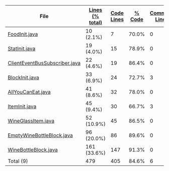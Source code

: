 
|File|[Lines (% total)](https://github.com/ItamarDenkberg/All-You-Can-Eat/tree/1.16.5/Statistics/LinesDescending.md/)|[Code Lines](https://github.com/ItamarDenkberg/All-You-Can-Eat/tree/1.16.5/Statistics/CodeDescending.md/)|[% Code](https://github.com/ItamarDenkberg/All-You-Can-Eat/tree/1.16.5/Statistics/ProportionCodeDescending.md/)|[Comment Lines](https://github.com/ItamarDenkberg/All-You-Can-Eat/tree/1.16.5/Statistics/CommentsDescending.md/)|[% Comment](https://github.com/ItamarDenkberg/All-You-Can-Eat/tree/1.16.5/Statistics/ProportionCommentsDescending.md/)|[Blank Lines](https://github.com/ItamarDenkberg/All-You-Can-Eat/tree/1.16.5/Statistics/BlanksDescending.md/)|[% Blank](https://github.com/ItamarDenkberg/All-You-Can-Eat/tree/1.16.5/Statistics/ProportionBlanksDescending.md/)|
| --- | --- | --- | --- | --- | --- | --- | --- |
|[FoodInit.java](https://github.com/ItamarDenkberg/All-You-Can-Eat/tree/1.16.5/./src/main/java/io/github/itamardenkberg/allyoucaneat/core/init/FoodInit.java)|10 (2.1%)|7|70.0%|0|0.0%|3|30.0%|
|[StatInit.java](https://github.com/ItamarDenkberg/All-You-Can-Eat/tree/1.16.5/./src/main/java/io/github/itamardenkberg/allyoucaneat/core/init/StatInit.java)|19 (4.0%)|15|78.9%|0|0.0%|4|21.1%|
|[ClientEventBusSubscriber.java](https://github.com/ItamarDenkberg/All-You-Can-Eat/tree/1.16.5/./src/main/java/io/github/itamardenkberg/allyoucaneat/core/util/ClientEventBusSubscriber.java)|22 (4.6%)|19|86.4%|0|0.0%|3|13.6%|
|[BlockInit.java](https://github.com/ItamarDenkberg/All-You-Can-Eat/tree/1.16.5/./src/main/java/io/github/itamardenkberg/allyoucaneat/core/init/BlockInit.java)|33 (6.9%)|24|72.7%|3|9.1%|6|18.2%|
|[AllYouCanEat.java](https://github.com/ItamarDenkberg/All-You-Can-Eat/tree/1.16.5/./src/main/java/io/github/itamardenkberg/allyoucaneat/AllYouCanEat.java)|41 (8.6%)|32|78.0%|0|0.0%|9|22.0%|
|[ItemInit.java](https://github.com/ItamarDenkberg/All-You-Can-Eat/tree/1.16.5/./src/main/java/io/github/itamardenkberg/allyoucaneat/core/init/ItemInit.java)|45 (9.4%)|30|66.7%|3|6.7%|12|26.7%|
|[WineGlassItem.java](https://github.com/ItamarDenkberg/All-You-Can-Eat/tree/1.16.5/./src/main/java/io/github/itamardenkberg/allyoucaneat/common/items/WineGlassItem.java)|52 (10.9%)|45|86.5%|0|0.0%|7|13.5%|
|[EmptyWineBottleBlock.java](https://github.com/ItamarDenkberg/All-You-Can-Eat/tree/1.16.5/./src/main/java/io/github/itamardenkberg/allyoucaneat/common/blocks/EmptyWineBottleBlock.java)|96 (20.0%)|86|89.6%|0|0.0%|10|10.4%|
|[WineBottleBlock.java](https://github.com/ItamarDenkberg/All-You-Can-Eat/tree/1.16.5/./src/main/java/io/github/itamardenkberg/allyoucaneat/common/blocks/WineBottleBlock.java)|161 (33.6%)|147|91.3%|0|0.0%|14|8.7%|
|Total (9)|479|405|84.6%|6| 1.3%|68|14.2%|